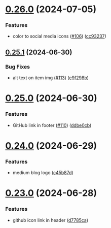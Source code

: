 # [0.26.0](https://github.com/EddieHubCommunity/CreatorsRegistry/compare/v0.25.1...v0.26.0) (2024-07-05)


### Features

* color to social media icons ([#106](https://github.com/EddieHubCommunity/CreatorsRegistry/issues/106)) ([cc93237](https://github.com/EddieHubCommunity/CreatorsRegistry/commit/cc932377cc1e6346dbcaf96addfece9a0daab149))



## [0.25.1](https://github.com/EddieHubCommunity/CreatorsRegistry/compare/v0.25.0...v0.25.1) (2024-06-30)


### Bug Fixes

* alt text on item img ([#113](https://github.com/EddieHubCommunity/CreatorsRegistry/issues/113)) ([e9f298b](https://github.com/EddieHubCommunity/CreatorsRegistry/commit/e9f298b38acd0de3a0ac9916de658018515f02b5))



# [0.25.0](https://github.com/EddieHubCommunity/CreatorsRegistry/compare/v0.24.0...v0.25.0) (2024-06-30)


### Features

* GitHub link in footer ([#110](https://github.com/EddieHubCommunity/CreatorsRegistry/issues/110)) ([ddbe0cb](https://github.com/EddieHubCommunity/CreatorsRegistry/commit/ddbe0cbd0982e815be857728de4771083afc9b57))



# [0.24.0](https://github.com/EddieHubCommunity/CreatorsRegistry/compare/v0.23.0...v0.24.0) (2024-06-29)


### Features

* medium blog logo ([c45b87d](https://github.com/EddieHubCommunity/CreatorsRegistry/commit/c45b87d098473d621f5b44b0beea6c7e2d1522d0))



# [0.23.0](https://github.com/EddieHubCommunity/CreatorsRegistry/compare/v0.22.0...v0.23.0) (2024-06-28)


### Features

* github icon link in header ([d7785ca](https://github.com/EddieHubCommunity/CreatorsRegistry/commit/d7785caab800b70e536c7e242b38aa581c60ecc4))



